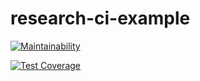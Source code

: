 # research-ci-example
[![Maintainability](https://api.codeclimate.com/v1/badges/ca7e4cab78b7f6fca849/maintainability)](https://codeclimate.com/github/yjgwak/research-ci-example/maintainability)

[![Test Coverage](https://api.codeclimate.com/v1/badges/ca7e4cab78b7f6fca849/test_coverage)](https://codeclimate.com/github/yjgwak/research-ci-example/test_coverage)
